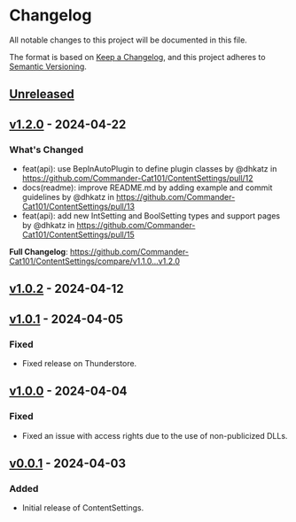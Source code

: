 # Changelog

All notable changes to this project will be documented in this file.

The format is based on [Keep a Changelog](https://keepachangelog.com/en/1.1.0/),
and this project adheres to [Semantic Versioning](https://semver.org/spec/v2.0.0.html).

## [Unreleased](https://github.com/Commander-Cat101/ContentSettings/compare/v1.2.0...HEAD)

## [v1.2.0](https://github.com/Commander-Cat101/ContentSettings/compare/v1.0.2...v1.2.0) - 2024-04-22

### What's Changed

* feat(api): use BepInAutoPlugin to define plugin classes by @dhkatz in https://github.com/Commander-Cat101/ContentSettings/pull/12
* docs(readme): improve README.md by adding example and commit guidelines by @dhkatz in https://github.com/Commander-Cat101/ContentSettings/pull/13
* feat(api): add new IntSetting and BoolSetting types and support pages by @dhkatz in https://github.com/Commander-Cat101/ContentSettings/pull/15

**Full Changelog**: https://github.com/Commander-Cat101/ContentSettings/compare/v1.1.0...v1.2.0

## [v1.0.2](https://github.com/Commander-Cat101/ContentSettings/compare/v1.0.1...v1.0.2) - 2024-04-12

## [v1.0.1](https://github.com/Commander-Cat101/ContentSettings/compare/v1.0.0...v1.0.1) - 2024-04-05

### Fixed

- Fixed release on Thunderstore.

## [v1.0.0](https://github.com/Commander-Cat101/ContentSettings/compare/v0.0.1...v1.0.0) - 2024-04-04

### Fixed

- Fixed an issue with access rights due to the use of non-publicized DLLs.

## [v0.0.1](https://github.com/Commander-Cat101/ContentSettings/releases/tag/v0.0.1) - 2024-04-03

### Added

- Initial release of ContentSettings.
